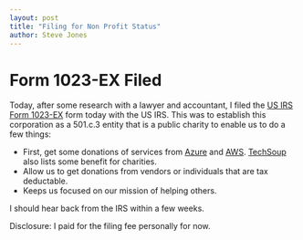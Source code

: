 ```yaml
---
layout: post
title: "Filing for Non Profit Status"
author: Steve Jones
---
```


# Form 1023-EX Filed

Today, after some research with a lawyer and accountant, I filed the [US IRS Form 1023-EX](https://www.irs.gov/forms-pubs/about-form-1023-ez) form today with the US IRS. This was to establish this corporation as a 501.c.3 entity that is a public charity to enable us to do a few things:
- First, get some donations of services from [Azure](https://www.microsoft.com/en-us/nonprofits/azure?) and [AWS](https://aws.amazon.com/free/). [TechSoup](https://www.techsoup.org/) also lists some benefit for charities.
- Allow us to get donations from vendors or individuals that are tax deductable.
- Keeps us focused on our mission of helping others.

I should hear back from the IRS within a few weeks.

Disclosure: I paid for the filing fee personally for now.